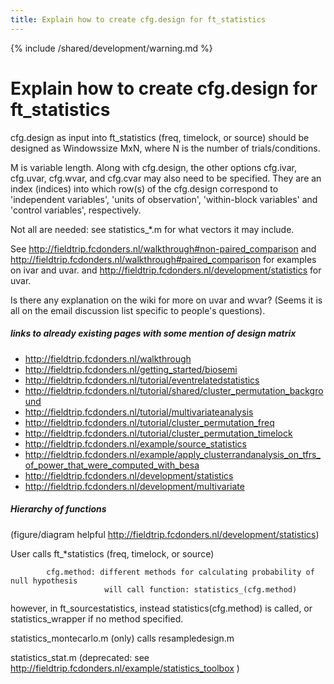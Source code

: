 ```yaml
---
title: Explain how to create cfg.design for ft_statistics
---
```


{% include /shared/development/warning.md %}

# Explain how to create cfg.design for ft_statistics

cfg.design as input into ft_statistics (freq, timelock, or source) should be designed as Windowssize MxN, where N is the number of trials/conditions.

M is variable length. Along with cfg.design, the other options cfg.ivar, cfg.uvar, cfg.wvar, and cfg.cvar may also need to be specified. They are an index (indices) into which row(s) of the cfg.design correspond to 'independent variables', 'units of observation', 'within-block variables' and 'control variables', respectively.

Not all are needed: see statistics\_\*.m for what vectors it may include.

See http://fieldtrip.fcdonders.nl/walkthrough#non-paired_comparison and http://fieldtrip.fcdonders.nl/walkthrough#paired_comparison for examples on ivar and uvar.
and http://fieldtrip.fcdonders.nl/development/statistics for uvar.

Is there any explanation on the wiki for more on uvar and wvar? (Seems it is all on the email discussion list specific to people's questions).

##### links to already existing pages with some mention of design matrix

- http://fieldtrip.fcdonders.nl/walkthrough
- http://fieldtrip.fcdonders.nl/getting_started/biosemi
- http://fieldtrip.fcdonders.nl/tutorial/eventrelatedstatistics
- http://fieldtrip.fcdonders.nl/tutorial/shared/cluster_permutation_background
- http://fieldtrip.fcdonders.nl/tutorial/multivariateanalysis
- http://fieldtrip.fcdonders.nl/tutorial/cluster_permutation_freq
- http://fieldtrip.fcdonders.nl/tutorial/cluster_permutation_timelock
- http://fieldtrip.fcdonders.nl/example/source_statistics
- http://fieldtrip.fcdonders.nl/example/apply_clusterrandanalysis_on_tfrs_of_power_that_were_computed_with_besa
- http://fieldtrip.fcdonders.nl/development/statistics
- http://fieldtrip.fcdonders.nl/development/multivariate

##### Hierarchy of functions

(figure/diagram helpful http://fieldtrip.fcdonders.nl/development/statistics)

User calls ft\_\*statistics (freq, timelock, or source)

            cfg.method: different methods for calculating probability of null hypothesis
                         will call function: statistics_(cfg.method)

however, in ft_sourcestatistics, instead statistics(cfg.method) is called, or statistics_wrapper if no method specified.

statistics_montecarlo.m (only) calls resampledesign.m

statistics_stat.m (deprecated: see http://fieldtrip.fcdonders.nl/example/statistics_toolbox )
